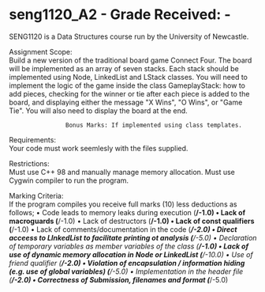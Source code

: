 
# seng1120_A2 - Grade Received: -

SENG1120 is a Data Structures course run by the University of Newcastle. 

Assignment Scope:   
                    Build a new version of the traditional board game Connect Four. 
                    The board will be implemented as an array of seven stacks.
                    Each stack should be implemented using Node, LinkedList and LStack classes.
                    You will need to implement the logic of the game inside the class GameplayStack: 
                    how to add pieces, checking for the winner or tie after each piece is added to the board, 
                    and displaying either the message "X Wins", "O Wins", or "Game Tie". 
                    You will also need to display the board at the end.
                    
                    Bonus Marks: If implemented using class templates. 

Requirements:       
                    Your code must work seemlesly with the files supplied.

Restrictions:       
                    Must use C++ 98 and manually manage memory allocation. 
                    Must use Cygwin compiler to run the program. 
                    
Marking Criteria:   
                    If the program compiles you receive full marks (10) less deductions as follows;
                      • Code leads to memory leaks during execution (____/-1.0)
                      • Lack of macroguards (____/-1.0)
                      • Lack of destructors (____/-1.0)
                      • Lack of const qualifiers (____/-1.0)
                      • Lack of comments/documentation in the code (____/-2.0)
                      • Direct acceess to LInkedList to facilitate printing ot analysis (___/-5.0)
                      • Declaration of temporary variables as member variables of the class (____/-1.0)
                      • Lack of use of dynamic memory allocation in Node or LinkedList (____/-10.0)
                      • Use of friend qualifier (____/-2.0)
                      • Violation of encapsulation / information hiding (e.g. use of global variables) (____/-5.0)
                      • Implementation in the header file (____/-2.0)
                      • Correctness of Submission, filenames and format (___/-5.0)
